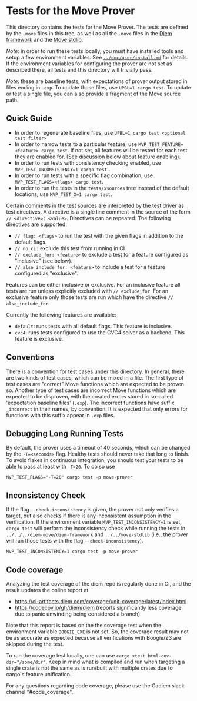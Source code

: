 # Tests for the Move Prover

This directory contains the tests for the Move Prover. The tests are defined by the `.move` files in
this tree, as well as all the `.move` files in the [Diem framework](../../../diem-move/diem-framework) and the
[Move stdlib](../../move-stdlib).

*Note*: in order to run these tests locally, you must have installed tools and setup a few
environment variables. See [`../doc/user/install.md`](../doc/user/install.md) for details. If the
environment variables for configuring the prover are not set as described there, all tests and this
directory will trivially pass.

*Note*: these are baseline tests, with expectations of prover output stored in files ending in
`.exp`. To update those files, use `UPBL=1 cargo test`. To update or test a single file, you can
also provide a fragment of the Move source path.

## Quick Guide

- In order to regenerate baseline files, use `UPBL=1 cargo test <optional test filter>`
- In order to narrow tests to a particular feature, use `MVP_TEST_FEATURE=<feature> cargo test`. If
  not set, all features will be tested for each test they are enabled for. (See discussion below
  about feature enabling).
- In order to run tests with consistency checking enabled, use `MVP_TEST_INCONSISTENCY=1 cargo test`
  .
- In order to run tests with a specific flag combination, use `MVP_TEST_FLAGS=<flags> cargo test`.
- In order to run the tests in the `tests/xsources` tree instead of the default locations, use
  `MVP_TEST_X=1 cargo test`.

Certain comments in the test sources are interpreted by the test driver as test directives. A
directive is a single line comment in the source of the form `// <directive>: <value>`. Directives
can be repeated. The following directives are supported:

- `// flag: <flags>` to run the test with the given flags in addition to the default flags.
- `// no_ci:` exclude this test from running in CI.
- `// exclude_for: <feature>` to exclude a test for a feature configured as "inclusive" (see below).
- `// also_include_for: <feature>` to include a test for a feature configured as
  "exclusive".

Features can be either inclusive or exclusive. For an inclusive feature all tests are run unless
explicitly excluded with `// exclude_for`. For an exclusive feature only those tests are run which
have the directive `// also_include_for`.

Currently the following features are available:

- `default`: runs tests with all default flags. This feature is inclusive.
- `cvc4`: runs tests configured to use the CVC4 solver as a backend. This feature is exclusive.

## Conventions

There is a convention for test cases under this directory. In general, there are two kinds of test
cases, which can be mixed in a file. The first type of test cases are "correct" Move functions which
are expected to be proven so. Another type of test cases are incorrect Move functions which are
expected to be disproven, with the created errors stored in so-called 'expectation baseline
files' (`.exp`). The incorrect functions have suffix `_incorrect` in their names, by convention. It
is expected that only errors for functions with this suffix appear in `.exp` files.


## Debugging Long Running Tests

By default, the prover uses a timeout of 40 seconds, which can be changed by the `-T=<seconds>`
flag. Healthy tests should never take that long to finish. To avoid flakes in continuous
integration, you should test your tests to be able to pass at least with `-T=20`. To do so use

```shell script
MVP_TEST_FLAGS="-T=20" cargo test -p move-prover
```

## Inconsistency Check

If the flag `--check-inconsistency` is given, the prover not only verifies a target, but also checks
if there is any inconsistent assumption in the verification. If the environment
variable `MVP_TEST_INCONSISTENCY=1` is set, `cargo test`
will perform the inconsistency check while running the tests in `../../../diem-move/diem-framework`
and `../../move-stdlib` (i.e., the prover will run those tests with the
flag `--check-inconsistency`).

```shell script
MVP_TEST_INCONSISTENCY=1 cargo test -p move-prover
```

## Code coverage

Analyzing the test coverage of the diem repo is regularly done in CI, and the result updates the
online report at

* https://ci-artifacts.diem.com/coverage/unit-coverage/latest/index.html
* https://codecov.io/gh/diem/diem (reports significantly less coverage due to panic unwinding being
  considered a branch)

Note that this report is based on the the coverage test when the environment variable `BOOGIE_EXE`
is not set. So, the coverage result may not be as accurate as expected because all verifications
with Boogie/Z3 are skipped during the test.

To run the coverage test locally, one can use `cargo xtest html-cov-dir="/some/dir"`. Keep in mind
what is compiled and run when targeting a single crate is not the same as is run/built with multiple
crates due to cargo's feature unification.

For any questions regarding code coverage, please use the Cadiem slack channel "#code_coverage".
